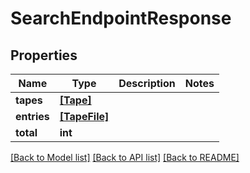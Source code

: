 # SearchEndpointResponse


## Properties
Name | Type | Description | Notes
------------ | ------------- | ------------- | -------------
**tapes** | [**[Tape]**](Tape.md) |  | 
**entries** | [**[TapeFile]**](TapeFile.md) |  | 
**total** | **int** |  | 

[[Back to Model list]](../#documentation-for-models) [[Back to API list]](../#documentation-for-api-endpoints) [[Back to README]](../)


